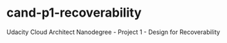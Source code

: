 # cand-p1-recoverability
Udacity Cloud Architect Nanodegree - Project 1 - Design for Recoverability
